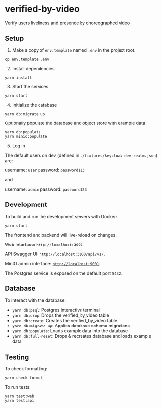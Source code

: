 # verified-by-video

Verify users liveliness and presence by choreographed video

## Setup

1. Make a copy of `env.template` named `.env` in the project root.

```
cp env.template .env
```

2. Install dependencies

```
yarn install
```

3. Start the services

```
yarn start
```

4. Initialize the database

```
yarn db:migrate up
```

Optionally populate the database and object store with example data

```
yarn db:populate
yarn minio:populate
```

5. Log in

The default users on dev (defined in `./fixtures/keycloak-dev-realm.json`) are:

username: `user`
password: `password123`

and

username: `admin`
password: `password123`

## Development

To build and run the development servers with Docker:

```
yarn start
```

The frontend and backend will live-reload on changes.

Web interface: `http://localhost:3000`.

API Swagger UI: `http://localhost:3100/api/v1/`.

MinIO admin interface: [`http://localhost:9001`](http://localhost:9001).

The Postgres service is exposed on the default port `5432`.

## Database

To interact with the database:

- `yarn db:psql`: Postgres interactive terminal
- `yarn db:drop`: Drops the verified_by_video table
- `yarn db:create`: Creates the verified_by_video table
- `yarn db:migrate up`: Applies database schema migrations
- `yarn db:populate`: Loads example data into the database
- `yarn db:full-reset`: Drops & recreates database and loads example data

## Testing

To check formatting:

```
yarn check-format
```

To run tests:

```
yarn test:web
yarn test:api
```
